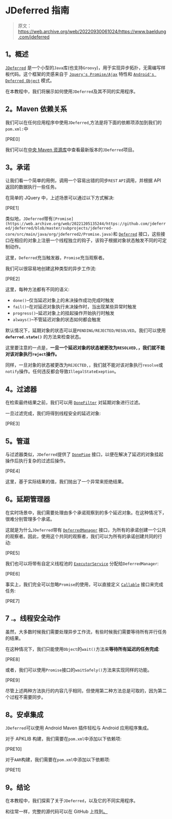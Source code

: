# JDeferred 指南

> 原文：<https://web.archive.org/web/20220930061024/https://www.baeldung.com/jdeferred>

## **1。概述**

[`JDeferred`](https://web.archive.org/web/20221205135244/http://jdeferred.org/) 是一个小型的`Java`库(也支持`Groovy`)，用于实现异步拓扑，无需编写样板代码。这个框架的灵感来自于 [`Jquery's Promise/Ajax`](https://web.archive.org/web/20221205135244/https://api.jquery.com/jquery.ajax/) 特性和 [`Android's Deferred Object`](https://web.archive.org/web/20221205135244/https://github.com/CodeAndMagic/android-deferred-object) 模式。

在本教程中，我们将展示如何使用`JDeferred`及其不同的实用程序。

## **2。Maven 依赖关系**

我们可以在任何应用程序中使用`JDeferred`,方法是将下面的依赖项添加到我们的`pom.xml:`中

[PRE0]

我们可以在[中央 Maven 资源库](https://web.archive.org/web/20221205135244/https://search.maven.org/classic/#search%7Cgav%7C1%7Cg%3A%22org.jdeferred%22%20AND%20a%3A%22jdeferred-core%22)中查看最新版本的`JDeferred`项目。

## **3。承诺**

让我们看一个简单的用例，调用一个容易出错的同步`REST` `API`调用，并根据 API 返回的数据执行一些任务。

在简单的 JQuery 中，上述场景可以通过以下方式解决:

[PRE1]

类似地，`JDeferred`带有`[Promise](https://web.archive.org/web/20221205135244/https://github.com/jdeferred/jdeferred/blob/master/subprojects/jdeferred-core/src/main/java/org/jdeferred2/Promise.java)`和 [`Deferred`](https://web.archive.org/web/20221205135244/https://github.com/jdeferred/jdeferred/blob/master/subprojects/jdeferred-core/src/main/java/org/jdeferred2/Deferred.java) 接口，这些接口在相应的对象上注册一个线程独立的钩子，该钩子根据对象状态触发不同的可定制动作。

这里，`Deferred`充当触发器，`Promise`充当观察者。

我们可以很容易地创建这种类型的异步工作流:

[PRE2]

这里，每种方法都有不同的语义:

*   `done()`–仅当延迟对象上的未决操作成功完成时触发
*   `fail()`–在对延迟对象执行未决操作时，当出现某些异常时触发
*   `progress()`–延迟对象上的挂起操作开始执行时触发
*   `always()`–不管延迟对象的状态如何都会触发

默认情况下，延期对象的状态可以是`PENDING/REJECTED/RESOLVED`。我们可以使用 **`deferred.state()`** 的方法来检查状态。

这里要注意的一点是，**一旦一个延迟对象的状态被更改为`RESOLVED,`，我们就不能对该对象执行`reject`操作。**

同样，一旦对象的状态被更改为`REJECTED,`，我们就不能对该对象执行`resolve`或`notify`操作。任何违反都会导致`IllegalStateExeption`。

## **4。过滤器**

在检索最终结果之前，我们可以用 [`DoneFilter`](https://web.archive.org/web/20221205135244/https://github.com/jdeferred/jdeferred/blob/master/subprojects/jdeferred-core/src/main/java/org/jdeferred2/DoneFilter.java) 对延期对象进行过滤。

一旦过滤完成，我们将得到线程安全的延迟对象:

[PRE3]

## **5。管道**

与过滤器类似，`JDeferred`提供了 [`DonePipe`](https://web.archive.org/web/20221205135244/https://github.com/jdeferred/jdeferred/blob/master/subprojects/jdeferred-core/src/main/java/org/jdeferred2/DonePipe.java) 接口，以便在解决了延迟的对象挂起操作后执行复杂的过滤后操作。

[PRE4]

这里，基于实际结果的值，我们抛出了一个异常来拒绝结果。

## **6。延期管理器**

在实时场景中，我们需要处理由多个承诺观察到的多个延迟对象。在这种情况下，很难分别管理多个承诺。

这就是为什么`JDeferred`带有 [`DeferredManager`](https://web.archive.org/web/20221205135244/https://github.com/jdeferred/jdeferred/blob/master/subprojects/jdeferred-core/src/main/java/org/jdeferred2/DeferredManager.java) 接口，为所有的承诺创建一个公共的观察者。因此，使用这个共同的观察者，我们可以为所有的承诺创建共同的行动:

[PRE5]

我们也可以将带有自定义线程池的 [`ExecutorService`](https://web.archive.org/web/20221205135244/https://docs.oracle.com/en/java/javase/11/docs/api/java.base/java/util/concurrent/ExecutorService.html) 分配给`DeferredManager`:

[PRE6]

事实上，我们完全可以忽略`Promise`的使用，可以直接定义 [`Callable`](https://web.archive.org/web/20221205135244/https://docs.oracle.com/en/java/javase/11/docs/api/java.base/java/util/concurrent/Callable.html) 接口来完成任务:

[PRE7]

## 7 .**。线程安全动作**

虽然，大多数时候我们需要处理异步工作流，有些时候我们需要等待所有并行任务的结果。

在这种情况下，我们只能使用`Object`的`wait()`方法来**等待所有延迟的任务完成**:

[PRE8]

或者，我们可以使用`Promise`接口的`waitSafely()`方法来实现同样的功能。

[PRE9]

尽管上述两种方法执行的内容几乎相同，但使用第二种方法总是可取的，因为第二个过程不需要同步。

## **8。安卓集成**

`JDeferred`可以使用 Android Maven 插件轻松与 Android 应用程序集成。

对于 APKLIB 构建，我们需要在`pom.xml`中添加以下依赖项:

[PRE10]

对于`AAR`构建，我们需要在`pom.xml`中添加以下依赖项:

[PRE11]

## **9。结论**

在本教程中，我们探索了关于`JDeferred`，以及它的不同实用程序。

和往常一样，完整的源代码可以在 GitHub 上找到[。](https://web.archive.org/web/20221205135244/https://github.com/eugenp/tutorials/tree/master/libraries-4)